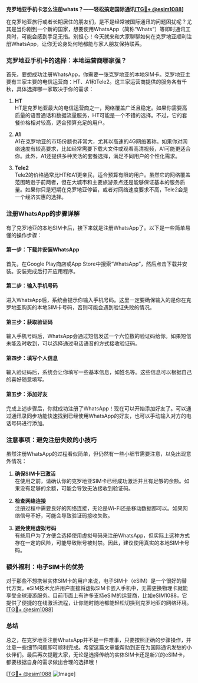 **克罗地亚手机卡怎么注册whats？——轻松搞定国际通讯[[TG💪+ @esim1088](https://t.me/s/esim1088)]**

在克罗地亚旅行或者长期居住的朋友们，是不是经常被国际通讯的问题困扰呢？尤其是当你刚到一个新的国家，想要使用WhatsApp（简称“Whats”）等即时通讯工具时，可能会感到手足无措。别担心！今天就来和大家聊聊如何在克罗地亚顺利注册WhatsApp，让你无论身处何地都能与家人朋友保持联系。

### 克罗地亚手机卡的选择：本地运营商哪家强？

首先，要想成功注册WhatsApp，你需要一张克罗地亚的本地SIM卡。克罗地亚主要有三家主要的电信运营商：HT、A1和Tele2。这三家运营商提供的服务各有千秋，具体选择哪一家取决于你的需求：

1. **HT**  
   HT是克罗地亚最大的电信运营商之一，网络覆盖广泛且稳定。如果你需要高质量的语音通话和数据流量服务，HT可能是一个不错的选择。不过，它的套餐价格相对较高，适合预算充足的用户。

2. **A1**  
   A1在克罗地亚的市场份额也非常大，尤其以高速的4G网络著称。如果你对网络速度有较高要求，比如经常需要下载大文件或观看高清视频，A1可能更适合你。此外，A1还提供多种灵活的套餐选择，满足不同用户的个性化需求。

3. **Tele2**  
   Tele2的价格通常比HT和A1更亲民，适合预算有限的用户。虽然它的网络覆盖范围略逊于前两者，但在大城市和主要旅游景点还是能够保证基本的服务质量。如果你只是短期在克罗地亚停留，或者对网络速度要求不高，Tele2会是一个经济实惠的选择。

### 注册WhatsApp的步骤详解

有了克罗地亚的本地SIM卡后，接下来就是注册WhatsApp了。以下是一些简单易懂的操作步骤：

#### 第一步：下载并安装WhatsApp
首先，在Google Play商店或App Store中搜索“WhatsApp”，然后点击下载并安装。安装完成后打开应用程序。

#### 第二步：输入手机号码
进入WhatsApp后，系统会提示你输入手机号码。这里一定要确保输入的是你在克罗地亚购买的本地SIM卡号码，否则可能会遇到验证失败的情况。

#### 第三步：获取验证码
输入手机号码后，WhatsApp会通过短信发送一个六位数的验证码给你。如果短信未能及时收到，可以选择通过电话语音的方式接收验证码。

#### 第四步：填写个人信息
输入验证码后，系统会让你填写一些基本信息，如姓名等。这些信息可以根据自己的喜好随意填写。

#### 第五步：添加好友
完成上述步骤后，你就成功注册了WhatsApp！现在可以开始添加好友了。可以通过通讯录同步功能快速找到已经使用WhatsApp的好友，也可以手动输入对方的电话号码进行添加。

### 注意事项：避免注册失败的小技巧

虽然注册WhatsApp的过程看似简单，但仍然有一些小细节需要注意，以免出现意外情况：

1. **确保SIM卡已激活**  
   在使用之前，请确认你的克罗地亚SIM卡已经成功激活并且有足够的余额。如果没有足够的余额，可能会导致无法接收到验证码。

2. **检查网络连接**  
   注册过程中需要良好的网络连接，无论是Wi-Fi还是移动数据都可以。如果网络信号不好，可能会导致验证码接收失败。

3. **避免使用虚拟号码**  
   有些用户为了方便会选择使用虚拟号码来注册WhatsApp，但实际上这种方式存在一定的风险，可能导致账号被封禁。因此，建议使用真实的本地SIM卡号码。

### 额外福利：电子SIM卡的优势

对于那些不想携带实体SIM卡的用户来说，电子SIM卡（eSIM）是一个很好的替代方案。eSIM技术允许用户直接将虚拟SIM卡嵌入手机中，无需更换物理卡就能享受全球漫游服务。目前市面上有许多支持eSIM的运营商，比如eSIM1088，它提供了便捷的在线激活流程，让你随时随地都能轻松切换到克罗地亚的网络环境。[[TG💪+ @esim1088](https://t.me/s/esim1088)]

### 总结

总之，在克罗地亚注册WhatsApp并不是一件难事，只要按照正确的步骤操作，并注意一些细节问题即可顺利完成。希望这篇文章能帮助到正在为国际通讯发愁的小伙伴们。最后再次提醒大家，无论是选择传统的实体SIM卡还是新兴的eSIM卡，都要根据自身的需求做出合理的选择哦！

[[TG💪+ @esim1088](https://t.me/s/esim1088) ![Image](https://i.postimg.cc/4NQfJmqS/Snipaste-2025-05-13-00-14-12.png)]